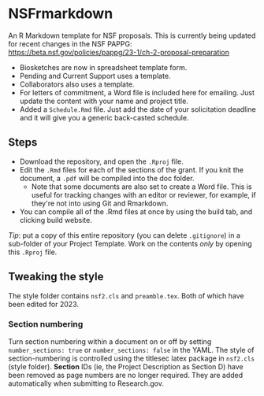 # NSFrmarkdown
An R Markdown template for NSF proposals. This is currently being updated for recent changes in the NSF PAPPG: https://beta.nsf.gov/policies/pappg/23-1/ch-2-proposal-preparation

- Biosketches are now in spreadsheet template form.
- Pending and Current Support uses a template.
- Collaborators also uses a template.
- For letters of commitment, a Word file is included here for emailing. Just update the content with your name and project title.
- Added a `Schedule.Rmd` file. Just add the date of your solicitation deadline and it will give you a generic back-casted schedule.

## Steps

- Download the repository, and open the `.Rproj` file.
- Edit the `.Rmd` files for each of the sections of the grant. If you knit the document, a `.pdf` will be compiled into the doc folder.
    - Note that some documents are also set to create a Word file. This is useful for tracking changes with an editor or reviewer, for example, if they're not into using Git and Rmarkdown.
- You can compile all of the .Rmd files at once by using the build tab, and clicking build website.

*Tip*: put a copy of this entire repository (you can delete `.gitignore`) in a sub-folder of your Project Template. Work on the contents *only* by opening this `.Rproj` file.

## Tweaking the style

The style folder contains `nsf2.cls` and  `preamble.tex`. Both of which have been edited for 2023.

### Section numbering

Turn section numbering within a document on or off by setting `number_sections: true` or `number_sections: false` in the YAML. The style of section-numbering is controlled using the titlesec latex package in `nsf2.cls` (style folder). **Section** IDs (ie, the Project Description as Section D) have been removed as page numbers are no longer required. They are added automatically when submitting to Research.gov.

